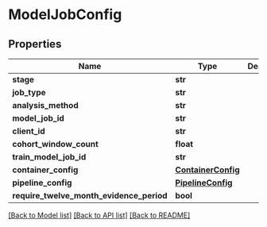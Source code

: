 # ModelJobConfig

## Properties
Name | Type | Description | Notes
------------ | ------------- | ------------- | -------------
**stage** | **str** |  | 
**job_type** | **str** |  | 
**analysis_method** | **str** |  | [optional] 
**model_job_id** | **str** |  | 
**client_id** | **str** |  | 
**cohort_window_count** | **float** |  | [optional] 
**train_model_job_id** | **str** |  | [optional] 
**container_config** | [**ContainerConfig**](ContainerConfig.md) |  | 
**pipeline_config** | [**PipelineConfig**](PipelineConfig.md) |  | 
**require_twelve_month_evidence_period** | **bool** |  | [optional] 

[[Back to Model list]](../README.md#documentation-for-models) [[Back to API list]](../README.md#documentation-for-api-endpoints) [[Back to README]](../README.md)

